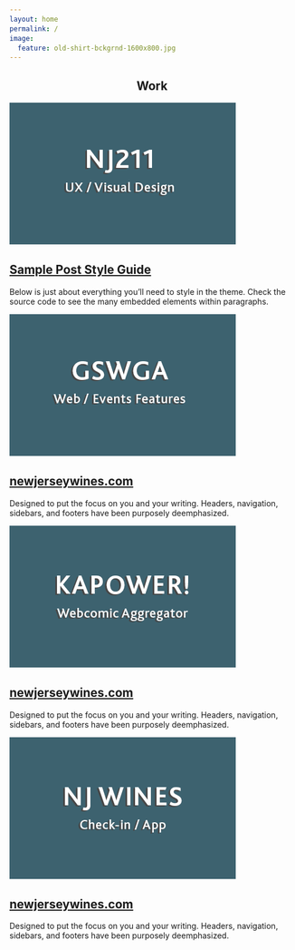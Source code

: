 ```yaml
---
layout: home
permalink: /
image:
  feature: old-shirt-bckgrnd-1600x800.jpg
---
```


<h2 style="text-align:center;">Work</h2>
<div class="tiles">
<div class="tile">
   <a href="portfolio/NJ211" title="NJ211" class="post-teaser"><img src="images/nj211-logo.gif" alt="teaser" itemprop="image" />
    </a>
  <h2 class="post-title" itemprop="name"><a href="portfolio/NJ211">Sample Post Style Guide</a></h2>
  <p class="post-excerpt" itemprop="description">Below is just about everything you’ll need to style in the theme. Check the source code to see the many embedded elements within paragraphs.</p>
</div><!-- /.tile -->

<div class="tile">
  <a href="portfolio/GSWGA" title="GSWGA" class="post-teaser"><img src="images/GSWGA-logo.gif" alt="teaser" itemprop="image" />
    </a>
  <h2 class="post-title" itemprop="name"><a href="portfolio/GSWGA">newjerseywines.com</a></h2>
  <p class="post-excerpt">Designed to put the focus on you and your writing. Headers, navigation, sidebars, and footers have been purposely deemphasized.</p>
</div><!-- /.tile -->

<div class="tile">
  <a href="portfolio/GSWGA" title="GSWGA" class="post-teaser"><img src="images/KAPOWER-logo.gif" alt="teaser" itemprop="image" />
    </a>
  <h2 class="post-title" itemprop="name"><a href="portfolio/GSWGA">newjerseywines.com</a></h2>
  <p class="post-excerpt">Designed to put the focus on you and your writing. Headers, navigation, sidebars, and footers have been purposely deemphasized.</p>
</div><!-- /.tile -->
<a href="#raptors"></a>

<div class="tile">
  <a href="portfolio/GSWGA" title="GSWGA" class="post-teaser"><img src="images/NJWINES-logo.gif" alt="teaser" itemprop="image" />
    </a>
  <h2 class="post-title" itemprop="name"><a href="portfolio/GSWGA">newjerseywines.com</a></h2>
  <p class="post-excerpt">Designed to put the focus on you and your writing. Headers, navigation, sidebars, and footers have been purposely deemphasized.</p>
</div><!-- /.tile -->


</div><!-- /.tiles -->
